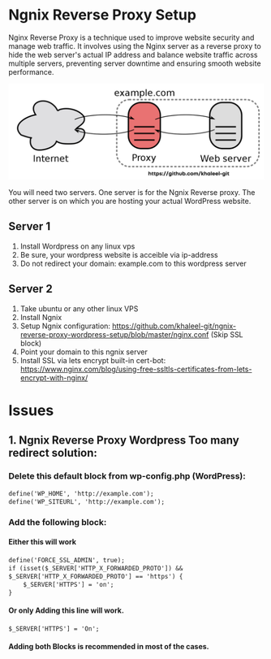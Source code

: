 # Ngnix Reverse Proxy Setup
Nginx Reverse Proxy is a technique used to improve website security and manage web traffic. It involves using the Nginx server as a reverse proxy to hide the web server's actual IP address and balance website traffic across multiple servers, preventing server downtime and ensuring smooth website performance. 

![My Image](images/Reverse_proxy_hide_origin_server.png)

You will need two servers. One server is for the Ngnix Reverse proxy. The other server is on which you are hosting your actual WordPress website.

## Server 1
1. Install Wordpress on any linux vps
2. Be sure, your wordpress website is acceible via ip-address
3. Do not redirect your domain: example.com to this wordpress server

## Server 2
1. Take ubuntu or any other linux VPS
2. Install Ngnix
3. Setup Ngnix configuration: https://github.com/khaleel-git/ngnix-reverse-proxy-wordpress-setup/blob/master/nginx.conf (Skip SSL block)
4. Point your domain to this ngnix server
5. Install SSL via lets encrypt built-in cert-bot: https://www.nginx.com/blog/using-free-ssltls-certificates-from-lets-encrypt-with-nginx/

# Issues
## 1. Ngnix Reverse Proxy Wordpress Too many redirect solution:
###  Delete this default block from wp-config.php (WordPress):

```
define('WP_HOME', 'http://example.com');
define('WP_SITEURL', 'http://example.com');
```

### Add the following block:

#### Either this will work
```
define('FORCE_SSL_ADMIN', true);
if (isset($_SERVER['HTTP_X_FORWARDED_PROTO']) && $_SERVER['HTTP_X_FORWARDED_PROTO'] == 'https') {
    $_SERVER['HTTPS'] = 'on';
}
```

#### Or only Adding this line will work. 
```
$_SERVER['HTTPS'] = 'On';
```

#### Adding both Blocks is recommended in most of the cases.

